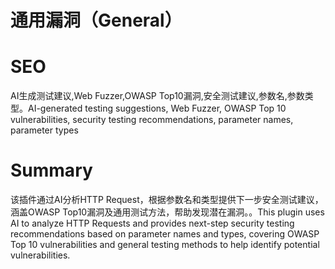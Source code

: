 # 通用漏洞（General）
# SEO
AI生成测试建议,Web Fuzzer,OWASP Top10漏洞,安全测试建议,参数名,参数类型。AI-generated testing suggestions, Web Fuzzer, OWASP Top 10 vulnerabilities, security testing recommendations, parameter names, parameter types
# Summary
该插件通过AI分析HTTP Request，根据参数名和类型提供下一步安全测试建议，涵盖OWASP Top10漏洞及通用测试方法，帮助发现潜在漏洞。。This plugin uses AI to analyze HTTP Requests and provides next-step security testing recommendations based on parameter names and types, covering OWASP Top 10 vulnerabilities and general testing methods to help identify potential vulnerabilities.

